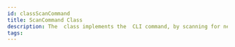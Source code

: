 ```yaml
---
id: classScanCommand
title: ScanCommand Class
description: The  class implements the  CLI command, by scanning for nearby Pokit Bluetooth devices.
tags:
---
```

